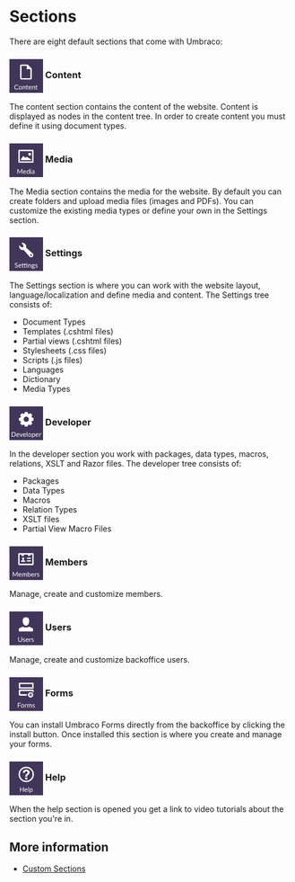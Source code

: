 # Sections
There are eight default sections that come with Umbraco:

### <img src="images/Content.png" style="width:60px;vertical-align:middle" /> Content
The content section contains the content of the website. Content is displayed as nodes in the content tree. In order to create content you must define it using document types.

### <img src="images/Media.png" style="width:60px;vertical-align:middle" /> Media
The Media section contains the media for the website. By default you can create folders and upload media files (images and PDFs). You can customize the existing media types or define your own in the Settings section.

### <img src="images/Settings.png" style="width:60px;vertical-align:middle" /> Settings
The Settings section is where you can work with the website layout, language/localization and define media and content. The Settings tree consists of:  

- Document Types
- Templates (.cshtml files)
- Partial views (.cshtml files)
- Stylesheets (.css files)
- Scripts (.js files)
- Languages
- Dictionary
- Media Types

### <img src="images/Developer.png" style="width:60px;vertical-align:middle" /> Developer
In the developer section you work with packages, data types, macros, relations, XSLT and Razor files. The developer tree consists of:

- Packages
- Data Types
- Macros
- Relation Types
- XSLT files
- Partial View Macro Files

### <img src="images/Members.png" style="width:60px;vertical-align:middle" /> Members
Manage, create and customize members.

### <img src="images/Users.png" style="width:60px;vertical-align:middle" /> Users
Manage, create and customize backoffice users.

### <img src="images/Forms.png" style="width:60px;vertical-align:middle" /> Forms
You can install Umbraco Forms directly from the backoffice by clicking the install button. Once installed this section is where you create and manage your forms.

### <img src="images/Help.png" style="width:60px;vertical-align:middle" /> Help
When the help section is opened you get a link to video tutorials about the section you're in.

## More information
- [Custom Sections](../../../Extending/Section-Trees/index.md)
